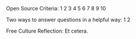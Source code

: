 Open Source Criteria:
  1
  2
  3
  4
  5
  6
  7
  8
  9
  10
  
Two ways to answer questions in a helpful way:
  1
  2
  
Free Culture Reflection:
  Et cetera.
